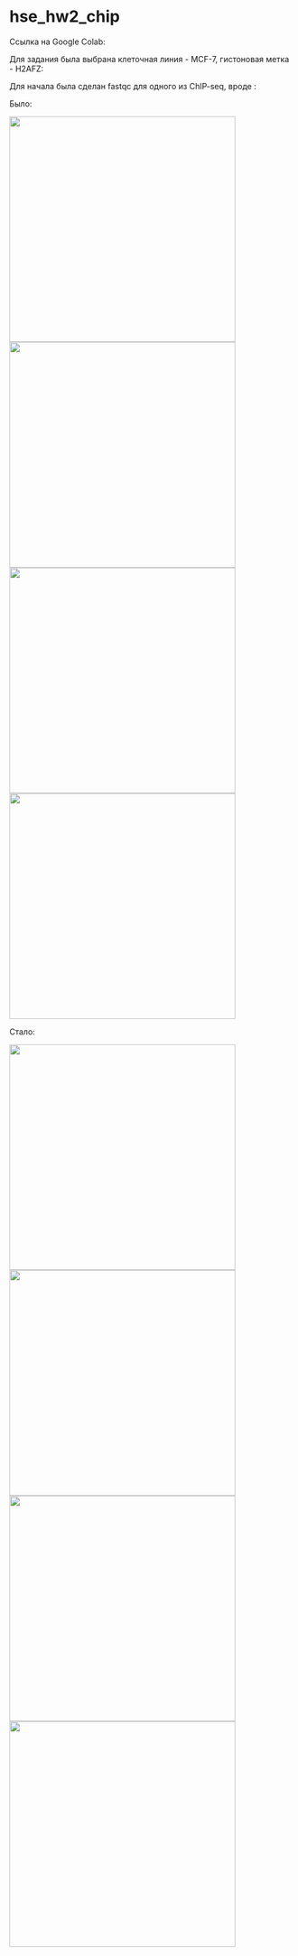# hse_hw2_chip

Ссылка на Google Colab:

Для задания была выбрана клеточная линия - MCF-7, гистоновая метка - H2AFZ:

Для начала была сделан fastqc для одного из ChIP-seq, вроде :

Было:

<p float="left">
  <img src="/pictures/1ch-p4.png" width="400" />
  <img src="/pictures/1ch-p1.png" width="400" />
  <img src="/pictures/1ch-p2.png" width="400" />
  <img src="/pictures/1ch-p3.png" width="400" />
</p>

Стало:

<p float="left">
  <img src="/pictures/1cht-p4.png" width="400" />
  <img src="/pictures/1cht-p1.png" width="400" />
  <img src="/pictures/1cht-p2.png" width="400" />
  <img src="/pictures/1cht-p3.png" width="400" />
</p>
